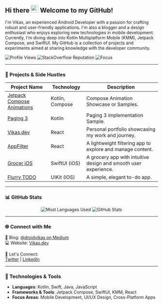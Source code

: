 <!-- Welcome Message -->
<h2>Hi there <img src="https://media.giphy.com/media/hvRJCLFzcasrR4ia7z/giphy.gif" width="25px"> Welcome to my GitHub!</h2>

<!-- About Me -->
<p>
I'm Vikas, an experienced Android Developer with a passion for crafting robust and user-friendly applications. I'm also a blogger and a design enthusiast who enjoys exploring new technologies in mobile development. Currently, I'm diving deep into Kotlin Multiplatform Mobile (KMM), Jetpack Compose, and SwiftUI. My GitHub is a collection of projects and experiments aimed at sharing knowledge with the developer community.  
</p>

<!-- Highlights -->
<p align="left">
<img src="https://komarev.com/ghpvc/?username=worstkiller&color=brightgreen" alt="Profile Views" />
<img src="https://img.shields.io/stackexchange/stackoverflow/r/4517450?order=desc&sort=reputation&color=brightgreen" alt="StackOverflow Reputation" />
<img src="https://img.shields.io/badge/Focus-Kotlin%20Multiplatform%20Mobile-brightgreen" alt="Focus" />
</p>

---

### 🚀 Projects & Side Hustles

| Project Name                  | Technology         | Description |
|-------------------------------|--------------------|-------------|
| [Jetpack Compose Animations](https://github.com/worstkiller/jetpack_compose_animation) | Kotlin, Compose             | Compose Animation Showcase or Samples. |
| [Paging 3 ](https://github.com/worstkiller/jetpack_paging3) | Kotlin             | Paging 3 implementation Sample. |
| [Vikas.dev](https://vikas.dev/) | React             | Personal portfolio showcasing my work and journey. |
| [AppFilter](https://worstkiller.github.io/ReactAppFilter/) | React | A lightweight filtering app to explore and manage content. |
| [Grocer iOS](https://github.com/worstkiller/grocer-ios) | SwiftUI (iOS) | A grocery app with intuitive design and smooth user experience. |
| [Flurry TODO](https://github.com/worstkiller/flurry_todo) | UIKit (iOS) | A simple, elegant to-do app. |

---

### 📊 GitHub Stats

<p align="center">
<img src="https://github-readme-stats.vercel.app/api/top-langs?username=worstkiller&show_icons=true&locale=en&layout=compact" alt="Most Languages Used" />
<img src="https://github-readme-stats.vercel.app/api?username=worstkiller&show_icons=true" alt="GitHub Stats" />
</p>

---

### 🌐 Connect with Me

📖 Blog: [@droidvikas on Medium](https://medium.com/@droidvikas) </br>
💻 Website: [Vikas.dev](https://vikas.dev/)

🤝 Let's Connect:  
[Twitter](https://twitter.com/vikaskum09) | [LinkedIn](https://www.linkedin.com/in/vikaskumar09/) 

---

### 🔧 Technologies & Tools
- **Languages**: Kotlin, Swift, Java, JavaScript  
- **Frameworks & Tools**: Jetpack Compose, SwiftUI, KMM, React  
- **Focus Areas**: Mobile Development, UI/UX Design, Cross-Platform Apps

